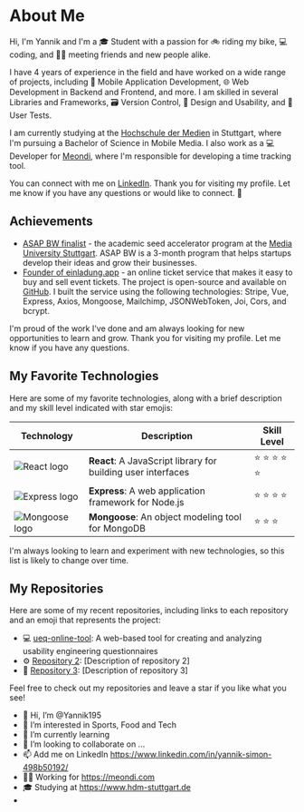 # About Me

Hi, I'm Yannik and I'm a 🎓 Student with a passion for 🚲 riding my bike, 💻 coding, and 🙋‍♂️ meeting friends and new people alike.

I have 4 years of experience in the field and have worked on a wide range of projects, including 📱 Mobile Application Development, 🌐 Web Development in Backend and Frontend, and more. I am skilled in several Libraries and Frameworks, 🗃 Version Control, 🎨 Design and Usability, and 🧑 User Tests.

I am currently studying at the [Hochschule der Medien](https://www.hdm-stuttgart.de) in Stuttgart, where I'm pursuing a Bachelor of Science in Mobile Media. I also work as a 💻 Developer for [Meondi](https://meondi.com), where I'm responsible for developing a time tracking tool.

You can connect with me on [LinkedIn](https://www.linkedin.com/in/[your-profile-url]). Thank you for visiting my profile. Let me know if you have any questions or would like to connect. 🙏

## Achievements

- [ASAP BW finalist](https://asapbw.gruendermotor.io/) - the academic seed accelerator program at the [Media University Stuttgart](https://www.hdm-stuttgart.de/). ASAP BW is a 3-month program that helps startups develop their ideas and grow their businesses.
- [Founder of einladung.app](https://einladung.app) - an online ticket service that makes it easy to buy and sell event tickets. The project is open-source and available on [GitHub](https://github.com/Yannik195/einladung.app). I built the service using the following technologies: Stripe, Vue, Express, Axios, Mongoose, Mailchimp, JSONWebToken, Joi, Cors, and bcrypt.

I'm proud of the work I've done and am always looking for new opportunities to learn and grow. Thank you for visiting my profile. Let me know if you have any questions.



## My Favorite Technologies

Here are some of my favorite technologies, along with a brief description and my skill level indicated with star emojis:

| Technology | Description | Skill Level |
| --- | --- | --- |
| ![React logo](logo-react.png) | **React**: A JavaScript library for building user interfaces | :star: :star: :star: :star: :star: |
| ![Express logo](logo-express.png) | **Express**: A web application framework for Node.js | :star: :star: :star: :star: |
| ![Mongoose logo](logo-mongoose.png) | **Mongoose**: An object modeling tool for MongoDB | :star: :star: :star: |

I'm always looking to learn and experiment with new technologies, so this list is likely to change over time.


## My Repositories

Here are some of my recent repositories, including links to each repository and an emoji that represents the project:

- :computer: [ueq-online-tool](https://github.com/Yannik195/ueq-online-tool): A web-based tool for creating and analyzing usability engineering questionnaires
- :gear: [Repository 2](https://github.com/Yannik195/[repository-2]): [Description of repository 2]
- :rocket: [Repository 3](https://github.com/Yannik195/[repository-3]): [Description of repository 3]

Feel free to check out my repositories and leave a star if you like what you see!



- 👋 Hi, I’m @Yannik195
- 👀 I’m interested in Sports, Food and Tech
- 🌱 I’m currently learning 
- 💞️ I’m looking to collaborate on ...
- 📫 Add me on LinkedIn https://www.linkedin.com/in/yannik-simon-498b50192/
- 👷‍♂️ Working for https://meondi.com
- 🎓 Studying at https://www.hdm-stuttgart.de
- 

<!---
Yannik195/Yannik195 is a ✨ special ✨ repository because its `README.md` (this file) appears on your GitHub profile.
You can click the Preview link to take a look at your changes.
--->
